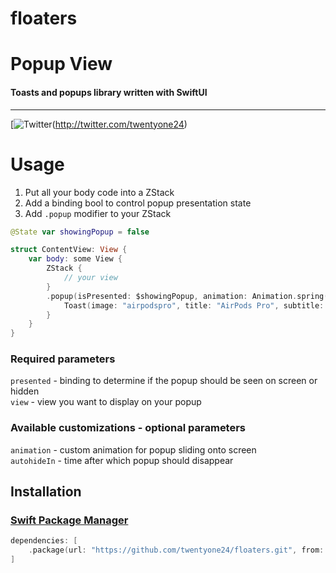 # floaters


<p><h1 align="left">Popup View</h1></p>

<p><h4>Toasts and popups library written with SwiftUI</h4></p>

___

[![Twitter](https://img.shields.io/github/followers/twentyone24?label=twentyone24)(http://twitter.com/twentyone24)

# Usage
1. Put all your body code into a ZStack
2. Add a binding bool to control popup presentation state
3. Add `.popup` modifier to your ZStack
```swift
@State var showingPopup = false

struct ContentView: View {
    var body: some View {
        ZStack {
            // your view
        }
        .popup(isPresented: $showingPopup, animation: Animation.spring(), autohideIn: 2) {
            Toast(image: "airpodspro", title: "AirPods Pro", subtitle: "Connected")
        }
    }
}
```

### Required parameters 
`presented` - binding to determine if the popup should be seen on screen or hidden     
`view` - view you want to display on your popup  

### Available customizations - optional parameters    
`animation` - custom animation for popup sliding onto screen  
`autohideIn` - time after which popup should disappear    

## Installation

### [Swift Package Manager](https://swift.org/package-manager/)

```swift
dependencies: [
    .package(url: "https://github.com/twentyone24/floaters.git", from: "0.0.1")
]
```

